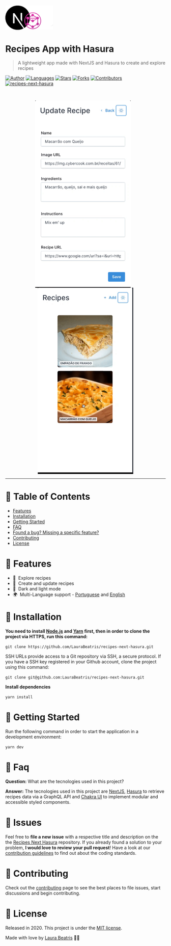 <p align="left">
   <img src=".github/docs/logo.png" width="150px"/>
</p>

# Recipes App with Hasura

> A lightweight app made with NextJS and Hasura to create and explore recipes

[![Author](https://img.shields.io/badge/author-LauraBeatris-191F2B?style=flat-square)](https://github.com/LauraBeatris)
[![Languages](https://img.shields.io/github/languages/count/LauraBeatris/recipes-next-hasura?color=%23191F2B&style=flat-square)](#)
[![Stars](https://img.shields.io/github/stars/LauraBeatris/recipes-next-hasura?color=191F2B&style=flat-square)](https://github.com/LauraBeatris/recipes-next-hasura/stargazers)
[![Forks](https://img.shields.io/github/forks/LauraBeatris/recipes-next-hasura?color=%23191F2B&style=flat-square)](https://github.com/LauraBeatris/recipes-next-hasura/network/members)
[![Contributors](https://img.shields.io/github/contributors/LauraBeatris/recipes-next-hasura?color=191F2B&style=flat-square)](https://github.com/LauraBeatris/recipes-next-hasura/graphs/contributors)
[![recipes-next-hasura](https://img.shields.io/endpoint?url=https://dashboard.cypress.io/badge/simple/2ku8bu&style=flat&logo=cypress)](https://dashboard.cypress.io/projects/2ku8bu/runs)

<br />
<p align="center">
  <img align="center" width="300" src=".github/docs/color-mode.gif" alt="Color Mode" border="0">
  &nbsp;&nbsp;&nbsp;
  <img align="center" width="300" src=".github/docs/update-recipe.gif" alt="Update Recipe" border="0">
</p>

---

# :pushpin: Table of Contents

* [Features](#rocket-features)
* [Installation](#construction_worker-installation)
* [Getting Started](#runner-getting-started)
* [FAQ](#postbox-faq)
* [Found a bug? Missing a specific feature?](#bug-issues)
* [Contributing](#tada-contributing)
* [License](#closed_book-license)

# :rocket: Features

* 🍕&nbsp; Explore recipes
* 🥐&nbsp; Create and update recipes
* 🎨&nbsp; Dark and light mode
* 🌍&nbsp; Multi-Language support - [Portuguese](http://recipes-next-hasura.vercel.app/pt) and [English](http://recipes-next-hasura.vercel.app)

# :construction_worker: Installation

**You need to install [Node.js](https://nodejs.org/en/download/) and [Yarn](https://yarnpkg.com/) first, then in order to clone the project via HTTPS, run this command:**

```git clone https://github.com/LauraBeatris/recipes-next-hasura.git```

SSH URLs provide access to a Git repository via SSH, a secure protocol. If you have a SSH key registered in your Github account, clone the project using this command:

```git clone git@github.com:LauraBeatris/recipes-next-hasura.git```

**Install dependencies**

```yarn install```

# :runner: Getting Started

Run the following command in order to start the application in a development environment:

```yarn dev```


# :postbox: Faq

**Question:** What are the tecnologies used in this project?

**Answer:** The tecnologies used in this project are [NextJS](https://nextjs.org/), [Hasura](https://hasura.io/) to retrieve recipes data via a GraphQL API and [Chakra UI](https://chakra-ui.com/) to implement modular and accessible styled components.


# :bug: Issues

Feel free to **file a new issue** with a respective title and description on the the [Recipes Next Hasura](https://github.com/LauraBeatris/recipes-next-hasura/issues) repository. If you already found a solution to your problem, **I would love to review your pull request**! Have a look at our [contribution guidelines](https://github.com/LauraBeatris/recipes-next-hasura/blob/master/CONTRIBUTING.md) to find out about the coding standards.

# :tada: Contributing

Check out the [contributing](https://github.com/LauraBeatris/recipes-next-hasura/blob/master/CONTRIBUTING.md) page to see the best places to file issues, start discussions and begin contributing.

# :closed_book: License

Released in 2020.
This project is under the [MIT license](https://github.com/LauraBeatris/recipes-next-hasura/master/LICENSE).

Made with love by [Laura Beatris](https://github.com/LauraBeatris) 💜🚀
